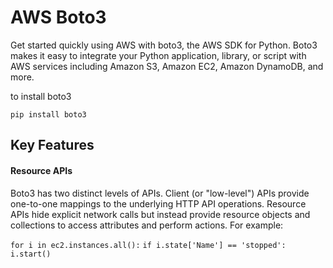 # AWS Boto3 

Get started quickly using AWS with boto3, the AWS SDK for Python. Boto3 makes it easy to integrate your Python application, library, or script with AWS services including Amazon S3, Amazon EC2, Amazon DynamoDB, and more.

to install boto3

```pip install boto3```

 ## Key Features

#### Resource APIs

Boto3 has two distinct levels of APIs. Client (or "low-level") APIs provide one-to-one mappings to the underlying HTTP API operations. Resource APIs hide explicit network calls but instead provide resource objects and collections to access attributes and perform actions. For example:

 
```for i in ec2.instances.all():```
    ```if i.state['Name'] == 'stopped':```
        ```i.start()```